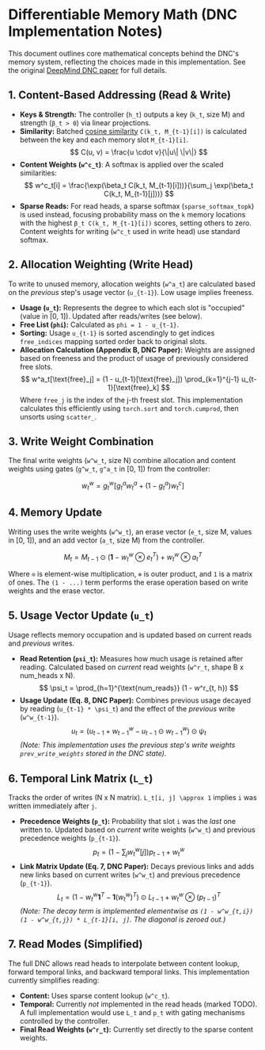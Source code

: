 # Differentiable Memory Math (DNC Implementation Notes)

This document outlines core mathematical concepts behind the DNC's memory system, reflecting the choices made in this implementation. See the original [DeepMind DNC paper](https://www.nature.com/articles/nature20101) for full details.

## 1. Content-Based Addressing (Read & Write)

- **Keys & Strength:** The controller (`h_t`) outputs a key (`k_t`, size M) and strength (`β_t > 0`) via linear projections.
- **Similarity:** Batched [cosine similarity](https://en.wikipedia.org/wiki/Cosine_similarity) `C(k_t, M_{t-1}[i])` is calculated between the key and each memory slot `M_{t-1}[i]`.
  $$ C(u, v) = \frac{u \cdot v}{\|u\| \|v\|} $$
- **Content Weights (`w^c_t`)**: A softmax is applied over the scaled similarities:
  $$ w^c_t[i] = \frac{\exp(\beta_t C(k_t, M_{t-1}[i]))}{\sum_j \exp(\beta_t C(k_t, M_{t-1}[j]))} $$
- **Sparse Reads:** For read heads, a sparse softmax (`sparse_softmax_topk`) is used instead, focusing probability mass on the `k` memory locations with the highest `β_t C(k_t, M_{t-1}[i])` scores, setting others to zero. Content weights for writing (`w^c_t` used in write head) use standard softmax.

## 2. Allocation Weighting (Write Head)

To write to unused memory, allocation weights (`w^a_t`) are calculated based on the *previous* step's usage vector (`u_{t-1}`). Low usage implies freeness.

- **Usage (`u_t`):** Represents the degree to which each slot is "occupied" (value in [0, 1]). Updated after reads/writes (see below).
- **Free List (`phi`):** Calculated as `phi = 1 - u_{t-1}`.
- **Sorting:** Usage `u_{t-1}` is sorted ascendingly to get indices `free_indices` mapping sorted order back to original slots.
- **Allocation Calculation (Appendix B, DNC Paper):** Weights are assigned based on freeness and the product of usage of previously considered free slots.
  $$ w^a_t[\text{free}_j] = (1 - u_{t-1}[\text{free}_j]) \prod_{k=1}^{j-1} u_{t-1}[\text{free}_k] $$
  Where `free_j` is the index of the j-th freest slot. This implementation calculates this efficiently using `torch.sort` and `torch.cumprod`, then unsorts using `scatter_`.

## 3. Write Weight Combination

The final write weights (`w^w_t`, size N) combine allocation and content weights using gates (`g^w_t`, `g^a_t` in [0, 1]) from the controller:

$$ w^w_t = g^w_t \left[ g^a_t w^a_t + (1 - g^a_t) w^c_t \right] $$

## 4. Memory Update

Writing uses the write weights (`w^w_t`), an erase vector (`e_t`, size M, values in [0, 1]), and an add vector (`a_t`, size M) from the controller.

$$ M_t = M_{t-1} \odot (\mathbf{1} - w^w_t \otimes e_t^T) + w^w_t \otimes a_t^T $$

Where `⊙` is element-wise multiplication, `⊗` is outer product, and `1` is a matrix of ones. The `(1 - ...)` term performs the erase operation based on write weights and the erase vector.

## 5. Usage Vector Update (`u_t`)

Usage reflects memory occupation and is updated based on current reads and *previous* writes.

- **Read Retention (`psi_t`):** Measures how much usage is retained after reading. Calculated based on *current* read weights (`w^r_t`, shape B x num_heads x N).
  $$ \psi_t = \prod_{h=1}^{\text{num_reads}} (1 - w^r_{t, h}) $$
- **Usage Update (Eq. 8, DNC Paper):** Combines previous usage decayed by reading (`u_{t-1} * \psi_t`) and the effect of the *previous* write (`w^w_{t-1}`).
  $$ u_t = (u_{t-1} + w^w_{t-1} - u_{t-1} \odot w^w_{t-1}) \odot \psi_t $$
  *(Note: This implementation uses the previous step's write weights `prev_write_weights` stored in the DNC state).*

## 6. Temporal Link Matrix (`L_t`)

Tracks the order of writes (N x N matrix). `L_t[i, j] \approx 1` implies `i` was written immediately after `j`.

- **Precedence Weights (`p_t`):** Probability that slot `i` was the *last* one written to. Updated based on *current* write weights (`w^w_t`) and previous precedence weights (`p_{t-1}`).
  $$ p_t = (1 - \sum_j w^w_t[j]) p_{t-1} + w^w_t $$
- **Link Matrix Update (Eq. 7, DNC Paper):** Decays previous links and adds new links based on current writes (`w^w_t`) and previous precedence (`p_{t-1}`).
  $$ L_t = (1 - w^w_t \mathbf{1}^T - \mathbf{1} (w^w_t)^T) \odot L_{t-1} + w^w_t \otimes (p_{t-1})^T $$
  *(Note: The decay term is implemented elementwise as `(1 - w^w_{t,i})(1 - w^w_{t,j}) * L_{t-1}[i, j]`. The diagonal is zeroed out.)*

## 7. Read Modes (Simplified)

The full DNC allows read heads to interpolate between content lookup, forward temporal links, and backward temporal links. This implementation currently simplifies reading:

- **Content:** Uses sparse content lookup (`w^c_t`).
- **Temporal:** Currently *not* implemented in the read heads (marked TODO). A full implementation would use `L_t` and `p_t` with gating mechanisms controlled by the controller.
- **Final Read Weights (`w^r_t`):** Currently set directly to the sparse content weights.
